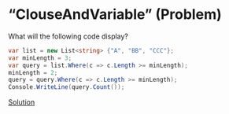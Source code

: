 # “ClouseAndVariable” (Problem)

What will the following code display?

```cs
var list = new List<string> {"A", "BB", "CCC"};
var minLength = 3;
var query = list.Where(c => c.Length >= minLength);
minLength = 2;
query = query.Where(c => c.Length >= minLength);
Console.WriteLine(query.Count());
```

[Solution](./ClouseAndVariable-A.md)